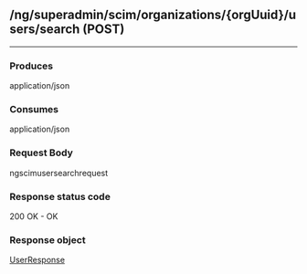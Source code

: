 ## /ng/superadmin/scim/organizations/{orgUuid}/users/search (POST)
---
### Produces
application/json
### Consumes
application/json
### Request Body
ngscimusersearchrequest
### Response status code
200 OK - OK
### Response object
[UserResponse](<../../objects/UserResponse.md>)
